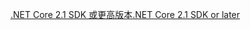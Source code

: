 [<span data-ttu-id="b1cf3-101">.NET Core 2.1 SDK 或更高版本</span><span class="sxs-lookup"><span data-stu-id="b1cf3-101">.NET Core 2.1 SDK or later</span></span>](https://www.microsoft.com/net/download/all)
